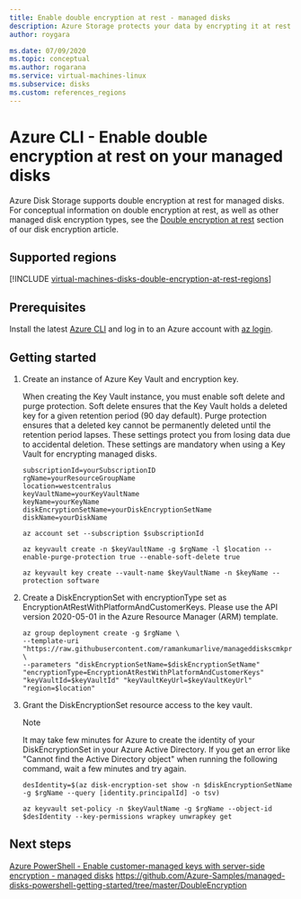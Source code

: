 ```yaml
---
title: Enable double encryption at rest - managed disks
description: Azure Storage protects your data by encrypting it at rest before persisting it to Storage clusters. You can rely on Microsoft-managed keys for the encryption of your managed disks, or you can use customer-managed keys to manage encryption with your own keys.
author: roygara

ms.date: 07/09/2020
ms.topic: conceptual
ms.author: rogarana
ms.service: virtual-machines-linux
ms.subservice: disks
ms.custom: references_regions
---
```


# Azure CLI - Enable double encryption at rest on your managed disks

Azure Disk Storage supports double encryption at rest for managed disks. For conceptual information on double encryption at rest, as well as other managed disk encryption types, see the [Double encryption at rest](disk-encryption.md#double-encryption-at-rest) section of our disk encryption article.

## Supported regions

[!INCLUDE [virtual-machines-disks-double-encryption-at-rest-regions](../../../includes/virtual-machines-disks-double-encryption-at-rest-regions.md)]

## Prerequisites

Install the latest [Azure CLI](/cli/azure/install-az-cli2) and log in to an Azure account with [az login](/cli/azure/reference-index).

## Getting started

1. Create an instance of Azure Key Vault and encryption key.

    When creating the Key Vault instance, you must enable soft delete and purge protection. Soft delete ensures that the Key Vault holds a deleted key for a given retention period (90 day default). Purge protection ensures that a deleted key cannot be permanently deleted until the retention period lapses. These settings protect you from losing data due to accidental deletion. These settings are mandatory when using a Key Vault for encrypting managed disks.

    
    ```azurecli
    subscriptionId=yourSubscriptionID
    rgName=yourResourceGroupName
    location=westcentralus
    keyVaultName=yourKeyVaultName
    keyName=yourKeyName
    diskEncryptionSetName=yourDiskEncryptionSetName
    diskName=yourDiskName

    az account set --subscription $subscriptionId

    az keyvault create -n $keyVaultName -g $rgName -l $location --enable-purge-protection true --enable-soft-delete true

    az keyvault key create --vault-name $keyVaultName -n $keyName --protection software
    ```

1.    Create a DiskEncryptionSet with encryptionType set as EncryptionAtRestWithPlatformAndCustomerKeys. Please use the API version 2020-05-01 in the Azure Resource Manager (ARM) template. 
    
        ```azurecli
        az group deployment create -g $rgName \
        --template-uri "https://raw.githubusercontent.com/ramankumarlive/manageddiskscmkpreview/master/CreateDiskEncryptionSet.json" \
        --parameters "diskEncryptionSetName=$diskEncryptionSetName" "encryptionType=EncryptionAtRestWithPlatformAndCustomerKeys" "keyVaultId=$keyVaultId" "keyVaultKeyUrl=$keyVaultKeyUrl" "region=$location"
        ```

1.    Grant the DiskEncryptionSet resource access to the key vault. 

        > [!NOTE]
        > It may take few minutes for Azure to create the identity of your DiskEncryptionSet in your Azure Active Directory. If you get an error like "Cannot find the Active Directory object" when running the following command, wait a few minutes and try again.

        ```azurecli
        desIdentity=$(az disk-encryption-set show -n $diskEncryptionSetName -g $rgName --query [identity.principalId] -o tsv)

        az keyvault set-policy -n $keyVaultName -g $rgName --object-id $desIdentity --key-permissions wrapkey unwrapkey get
        ```

## Next steps

[Azure PowerShell - Enable customer-managed keys with server-side encryption - managed disks](../windows/disks-enable-customer-managed-keys-powershell.md)
https://github.com/Azure-Samples/managed-disks-powershell-getting-started/tree/master/DoubleEncryption

